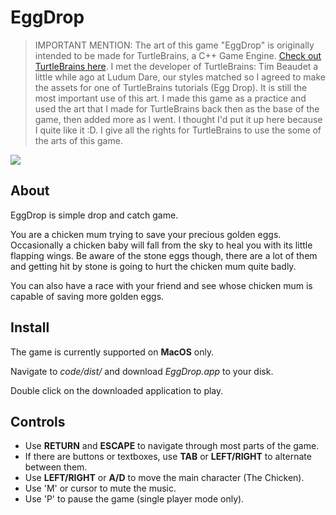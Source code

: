 # EggDrop

>IMPORTANT MENTION:
>The art of this game "EggDrop" is originally intended to be made for TurtleBrains, a C++ Game Engine.
[Check out TurtleBrains here](https://www.timbeaudet.com/). I met the developer of TurtleBrains: Tim Beaudet a little while ago at Ludum Dare, our styles matched so I agreed to make the assets for one of TurtleBrains tutorials (Egg Drop).
It is still the most important use of this art. I made this game as a practice and used the art that I made for TurtleBrains back then as the base of the game, then added more as I went. I thought I'd put it up here because I quite like it :D. I give all the rights for TurtleBrains to use the some of the arts of this game.


![](https://raw.githubusercontent.com/mokuki082/EggDrop/master/timeline/27-07-2017.gif)

## About

EggDrop is simple drop and catch game.

You are a chicken mum trying to save your precious golden eggs. Occasionally a chicken baby will fall from the sky to heal you with its little flapping wings. Be aware of the stone eggs though, there are a lot of them and getting hit by stone is going to hurt the chicken mum quite badly.

You can also have a race with your friend and see whose chicken mum is capable of saving more golden eggs.


## Install

The game is currently supported on __MacOS__ only.

Navigate to _code/dist/_ and download _EggDrop.app_ to your disk. 

Double click on the downloaded application to play.


## Controls

* Use **RETURN** and **ESCAPE** to navigate through most parts of the game.
* If there are buttons or textboxes, use **TAB** or **LEFT/RIGHT** to alternate between them.
* Use **LEFT/RIGHT** or **A/D** to move the main character (The Chicken).
* Use 'M' or cursor to mute the music.
* Use 'P' to pause the game (single player mode only).
